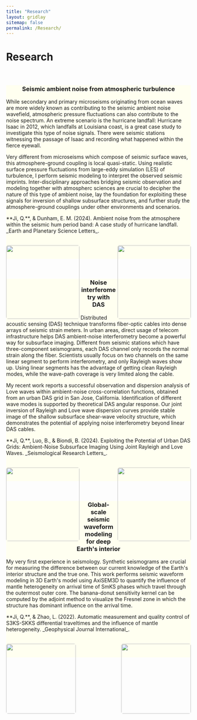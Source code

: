 ```yaml
---
title: "Research"
layout: gridlay
sitemap: false
permalink: /Research/
---
```


<style>
img{
  border-radius: 5px;
}
.col-md-3 {
  margin-top:10px;
  margin-bottom:10px;
  padding:0px;
  display:block;
  overflow:hidden;
  text-align:center;
  display: table-cell;
  background: white;
  border-radius: 20px;
  height: auto;
}
iframe {
  margin:0;
  padding:0;
  width: 175px;
  display: inline;
  vertical-align: middle;
}
.jumbotron{
    padding-bottom:20px;
    background-color:#FFFFF0;
}
</style>

# Research
#### &nbsp; ####

<div class="jumbotron">
<div class="col-xs-12 col-sm-12 col-lg-12 clearfix">
  <div class="well">
  <center><h3>Seismic ambient noise from atmospheric turbulence</h3></center>
  <p>While secondary and primary microseisms originating from ocean waves are more widely known as contributing to the seismic ambient noise wavefield, atmospheric pressure fluctuations can also contribute to the noise spectrum. An extreme scenario is the hurricane landfall: Hurricane Isaac in 2012, which landfalls at Louisiana coast, is a great case study to investigate this type of noise signals. There were seismic stations witnessing the passage of Isaac and recording what happened within the fierce eyewall.</p>
  
  <p>Very different from microseisms which compose of seismic surface waves, this atmosphere-ground coupling is local quasi-static. Using realistic surface pressure fluctuations from large-eddy simulation (LES) of turbulence, I perform seismic modeling to interpret the observed seismic imprints. Inter-disciplinary approaches bridging seismic observation and modeling together with atmospherc sciences are crucial to decipher the nature of this type of ambient noise, lay the foundation for exploiting these signals for inversion of shallow subsurface structures, and further study the atmosphere-ground couplings under other environments and scenarios.</p>

  <p>**Ji, Q.**, & Dunham, E. M. (2024). Ambient noise from the atmosphere within the seismic hum period band: A case study of hurricane landfall. _Earth and Planetary Science Letters_.</p>

  <br/>
  <img align="left" src="{{ site.url }}{{ site.baseurl }}/_data/images/site_Isaac.png" height="200px"/>
  <img align="right" src="{{ site.url }}{{ site.baseurl }}/_data/images/site_PSD.png" height="200px"/> <br/>
</div>
</div>
</div>

<p> &nbsp; </p>

<div class="jumbotron">
<div class="col-xs-12 col-sm-12 col-lg-12 clearfix">
  <div class="well">
  <center><h3>Noise interferometry with DAS</h3></center>
  <p>Distributed acoustic sensing (DAS) technique transforms fiber-optic cables into dense arrays of seismic strain meters. In urban areas, direct usage of telecom infrastructure helps DAS ambient-noise interferometry become a powerful way for subsurface imaging. Different from seismic stations which have three-component seismograms, each DAS channel only records the normal strain along the fiber. Scientists usually focus on two channels on the same linear segment to perform interferometry, and only Rayleigh waves show up. Using linear segments has the advantage of getting clean Rayleigh modes, while the wave-path coverage is very limited along the cable. </p>

  <p>My recent work reports a successful observation and dispersion analysis of Love waves within ambient-noise cross-correlation functions, obtained from an urban DAS grid in San Jose, California. Identification of different wave modes is supported by theoretical DAS angular response. Our joint inversion of Rayleigh and Love wave dispersion curves provide stable image of the shallow subsurface shear-wave velocity structure, which demonstrates the potential of applying noise interferometry beyond linear DAS cables.</p>

  <p>**Ji, Q.**, Luo, B., & Biondi, B. (2024). Exploiting the Potential of Urban DAS Grids: Ambient-Noise Subsurface Imaging Using Joint Rayleigh and Love Waves. _Seismological Research Letters_.</p>
  
  <br/>
  <img align="left" src="{{ site.url }}{{ site.baseurl }}/_data/images/site_SJC.png" height="200px"/>
  <img align="right" src="{{ site.url }}{{ site.baseurl }}/_data/images/site_dispersion.png" height="200px"/> <br/>
</div>
</div>
</div>

<p> &nbsp; </p>

<div class="jumbotron">
<div class="col-xs-12 col-sm-12 col-lg-12 clearfix">
  <div class="well">
  <center><h3>Global-scale seismic waveform modeling for deep Earth's interior</h3></center>
  <p>My very first experience in seismology. Synthetic seismograms are crucial for measuring the difference between our current knowledge of the Earth's interior structure and the true one. This work performs seismic waveform modeling in 3D Earth's model using AxiSEM3D to quantify the influence of mantle heterogeneity on arrival time of SmKS phases which travel through the outermost outer core. The banana-donut sensitivity kernel can be computed by the adjoint method to visualize the Fresnel zone in which the structure has dominant influence on the arrival time.</p>

  <p>**Ji, Q.**, & Zhao, L. (2022). Automatic measurement and quality control of S3KS-SKKS differential traveltimes and the influence of mantle heterogeneity. _Geophysical Journal International_.</p>
  
  <br/>
  <img align="left" src="{{ site.url }}{{ site.baseurl }}/_data/images/site_SKKS.png" height="190px"/>
  <img align="right" src="{{ site.url }}{{ site.baseurl }}/_data/images/site_kernel.png" height="190px"/> <br/>
</div>
</div>
</div>